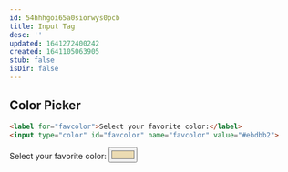 ```yaml
---
id: 54hhhgoi65a0siorwys0pcb
title: Input Tag
desc: ''
updated: 1641272400242
created: 1641105063905
stub: false
isDir: false
---
```



## Color Picker

```html
<label for="favcolor">Select your favorite color:</label>
<input type="color" id="favcolor" name="favcolor" value="#ebdbb2">
```

<label for="favcolor">Select your favorite color:</label>
<input type="color" id="favcolor" name="favcolor" value="#ebdbb2">
